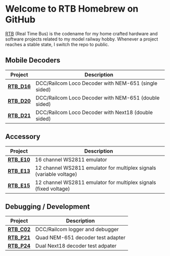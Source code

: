 # Welcome to RTB Homebrew on GitHub

[RTB](https://rtb4dcc.de) (Real Time Bus) is the codename for my home crafted hardware and software projects related to my model railway hobby. Whenever a project reaches a stable state, I switch the repo to public.

## Mobile Decoders
| Project  | Description |
| --- | --- |
| **[RTB_D16](https://github.com/git4dcc/RTB_D16)** | DCC/Railcom Loco Decoder with NEM-651 (single sided) |
| **[RTB_D20](https://github.com/git4dcc/RTB_D20)** | DCC/Railcom Loco Decoder with NEM-651 (double sided) |
| **[RTB_D21](https://github.com/git4dcc/RTB_D21)** | DCC/Railcom Loco Decoder with Next18 (double sided) |

## Accessory
| Project  | Description |
| --- | --- |
| **[RTB_E10](https://github.com/git4dcc/RTB_E10)** | 16 channel WS2811 emulator |
| **[RTB_E13](https://github.com/git4dcc/RTB_E13)** | 12 channel WS2811 emulator for multiplex signals (variable voltage) |
| **[RTB_E15](https://github.com/git4dcc/RTB_E15)** | 12 channel WS2811 emulator for multiplex signals (fixed voltage) |

## Debugging / Development
| Project  | Description |
| --- | --- |
| **[RTB_C02](https://github.com/git4dcc/RTB_C02)** | DCC/Railcom logger and debugger |
| **[RTB_P21](https://github.com/git4dcc/RTB_P21)** | Quad NEM-651 decoder test adapter |
| **[RTB_P24](https://github.com/git4dcc/RTB_P24)** | Dual Next18 decoder test adpater |
